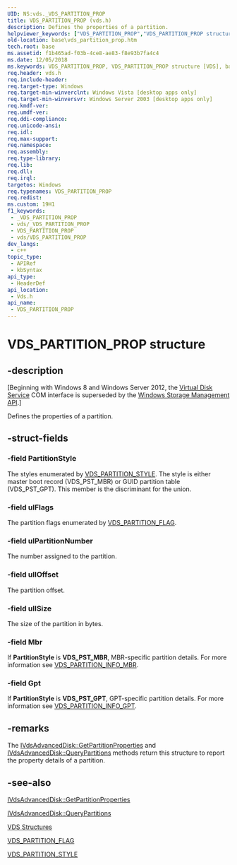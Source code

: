 ```yaml
---
UID: NS:vds._VDS_PARTITION_PROP
title: VDS_PARTITION_PROP (vds.h)
description: Defines the properties of a partition.
helpviewer_keywords: ["VDS_PARTITION_PROP","VDS_PARTITION_PROP structure [VDS]","base.vds_partition_prop","vds/_VDS_PARTITION_PROP"]
old-location: base\vds_partition_prop.htm
tech.root: base
ms.assetid: f1b465ad-f03b-4ce8-ae83-f8e93b7fa4c4
ms.date: 12/05/2018
ms.keywords: VDS_PARTITION_PROP, VDS_PARTITION_PROP structure [VDS], base.vds_partition_prop, vds/_VDS_PARTITION_PROP
req.header: vds.h
req.include-header: 
req.target-type: Windows
req.target-min-winverclnt: Windows Vista [desktop apps only]
req.target-min-winversvr: Windows Server 2003 [desktop apps only]
req.kmdf-ver: 
req.umdf-ver: 
req.ddi-compliance: 
req.unicode-ansi: 
req.idl: 
req.max-support: 
req.namespace: 
req.assembly: 
req.type-library: 
req.lib: 
req.dll: 
req.irql: 
targetos: Windows
req.typenames: VDS_PARTITION_PROP
req.redist: 
ms.custom: 19H1
f1_keywords:
 - _VDS_PARTITION_PROP
 - vds/_VDS_PARTITION_PROP
 - VDS_PARTITION_PROP
 - vds/VDS_PARTITION_PROP
dev_langs:
 - c++
topic_type:
 - APIRef
 - kbSyntax
api_type:
 - HeaderDef
api_location:
 - Vds.h
api_name:
 - VDS_PARTITION_PROP
---
```


# VDS_PARTITION_PROP structure


## -description

<p class="CCE_Message">[Beginning with Windows 8 and Windows Server 2012, the <a href="/windows/desktop/VDS/virtual-disk-service-portal">Virtual Disk Service</a> COM interface is superseded by the <a href="/previous-versions/windows/desktop/stormgmt/windows-storage-management-api-portal">Windows Storage Management API</a>.]

Defines the 
   properties of a partition.

## -struct-fields

### -field PartitionStyle

The styles enumerated by <a href="/windows/desktop/api/vds/ne-vds-vds_partition_style">VDS_PARTITION_STYLE</a>. 
      The style is either master boot record (VDS_PST_MBR) or GUID partition table (VDS_PST_GPT). This member is the
      discriminant for the union.

### -field ulFlags

The partition flags enumerated by <a href="/windows/desktop/api/vds/ne-vds-vds_partition_flag">VDS_PARTITION_FLAG</a>.

### -field ulPartitionNumber

The number assigned to the partition.

### -field ullOffset

The partition offset.

### -field ullSize

The size of the partition in bytes.

### -field Mbr

If <b>PartitionStyle</b> is <b>VDS_PST_MBR</b>, MBR-specific partition 
       details. For more information see 
       <a href="/windows/desktop/api/vds/ns-vds-vds_partition_info_mbr">VDS_PARTITION_INFO_MBR</a>.

### -field Gpt

If <b>PartitionStyle</b> is <b>VDS_PST_GPT</b>, GPT-specific partition 
       details. For more information see 
       <a href="/windows/desktop/api/vds/ns-vds-vds_partition_info_gpt">VDS_PARTITION_INFO_GPT</a>.

## -remarks

The <a href="/windows/desktop/api/vds/nf-vds-ivdsadvanceddisk-getpartitionproperties">IVdsAdvancedDisk::GetPartitionProperties</a> 
    and <a href="/windows/desktop/api/vds/nf-vds-ivdsadvanceddisk-querypartitions">IVdsAdvancedDisk::QueryPartitions</a> 
    methods return this structure to report the property details of a partition.

## -see-also

<a href="/windows/desktop/api/vds/nf-vds-ivdsadvanceddisk-getpartitionproperties">IVdsAdvancedDisk::GetPartitionProperties</a>



<a href="/windows/desktop/api/vds/nf-vds-ivdsadvanceddisk-querypartitions">IVdsAdvancedDisk::QueryPartitions</a>



<a href="/windows/desktop/VDS/vds-structures">VDS Structures</a>



<a href="/windows/desktop/api/vds/ne-vds-vds_partition_flag">VDS_PARTITION_FLAG</a>



<a href="/windows/desktop/api/vds/ne-vds-vds_partition_style">VDS_PARTITION_STYLE</a>